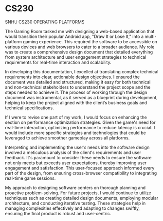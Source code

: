 # CS230
SNHU CS230 OPERATING PLATFORMS

The Gaming Room tasked me with designing a web-based application that would transition their popular Android app, "Draw It or Lose It," into a multi-platform gaming experience. This required the software to be accessible on various devices and web browsers to cater to a broader audience. My role was to create a comprehensive design document that detailed everything from system architecture and user engagement strategies to technical requirements for real-time interaction and scalability.

In developing this documentation, I excelled at translating complex technical requirements into clear, actionable design objectives. I ensured the document was detailed and structured, making it easy for both technical and non-technical stakeholders to understand the project scope and the steps needed to achieve it. The process of working through the design document was instrumental, as it served as a blueprint during development, helping to keep the project aligned with the client’s business goals and technical specifications.

If I were to revise one part of my work, I would focus on enhancing the section on performance optimization strategies. Given the game's need for real-time interaction, optimizing performance to reduce latency is crucial. I would include more specific strategies and technologies that could be leveraged to achieve smoother gameplay across all platforms.

Interpreting and implementing the user’s needs into the software design involved a meticulous analysis of the client's requirements and user feedback. It's paramount to consider these needs to ensure the software not only meets but exceeds user expectations, thereby improving user engagement and satisfaction. This user-focused approach informed every part of the design, from ensuring cross-browser compatibility to integrating real-time game sessions.

My approach to designing software centers on thorough planning and proactive problem-solving. For future projects, I would continue to utilize techniques such as creating detailed design documents, employing modular architecture, and conducting iterative testing. These strategies help in managing complexities effectively and adapting to changes swiftly, ensuring the final product is robust and user-centric.
